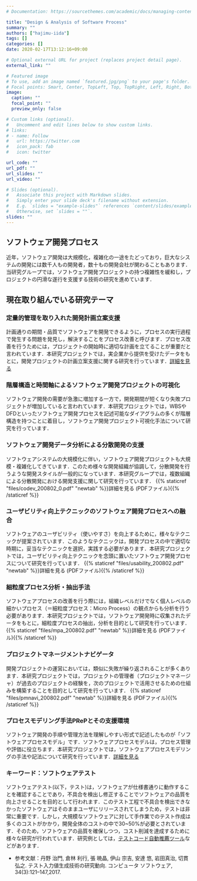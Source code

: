 ```yaml
---
# Documentation: https://sourcethemes.com/academic/docs/managing-content/

title: "Design & Analysis of Software Process"
summary: ""
authors: ["hajimu-iida"]
tags: []
categories: []
date: 2020-02-17T13:12:16+09:00

# Optional external URL for project (replaces project detail page).
external_link: ""

# Featured image
# To use, add an image named `featured.jpg/png` to your page's folder.
# Focal points: Smart, Center, TopLeft, Top, TopRight, Left, Right, BottomLeft, Bottom, BottomRight.
image:
  caption: ""
  focal_point: ""
  preview_only: false

# Custom links (optional).
#   Uncomment and edit lines below to show custom links.
# links:
# - name: Follow
#   url: https://twitter.com
#   icon_pack: fab
#   icon: twitter

url_code: ""
url_pdf: ""
url_slides: ""
url_video: ""

# Slides (optional).
#   Associate this project with Markdown slides.
#   Simply enter your slide deck's filename without extension.
#   E.g. `slides = "example-slides"` references `content/slides/example-slides.md`.
#   Otherwise, set `slides = ""`.
slides: ""
---
```


## ソフトウェア開発プロセス
近年，ソフトウェア開発は大規模化，複雑化の一途をたどっており，巨大なシステムの開発には数千人もの開発者，数十もの開発会社が関わることもあります．当研究グループでは，ソフトウェア開発プロジェクトの持つ複雑性を緩和し，プロジェクトの円滑な遂行を支援する技術の研究を進めています．

## 現在取り組んでいる研究テーマ

### 定量的管理を取り入れた開発計画立案支援
計画通りの期間・品質でソフトウェアを開発できるように，プロセスの実行過程で発生する問題を発見し，解決することをプロセス改善と呼びます．プロセス改善を行うためには，プロジェクトの開始時に適切な計画を立てることが重要だと言われています．本研究プロジェクトでは，実企業から提供を受けたデータをもとに，開発プロジェクトの計画立案支援に関する研究を行っています．[詳細を見る](/project/aquamarine)

### 階層構造と時間軸によるソフトウェア開発プロジェクトの可視化
ソフトウェア開発の需要が急激に増加する一方で，開発期間が短くなり失敗プロジェクトが増加していると言われています．本研究プロジェクトでは，WBSやDFDといったソフトウェア開発プロセスを記述可能なダイアグラムの多くが階層構造を持つことに着目し，ソフトウェア開発プロジェクト可視化手法について研究を行っています．

### ソフトウェア開発データ分析による分散開発の支援
ソフトウェアシステムの大規模化に伴い，ソフトウェア開発プロジェクトも大規模・複雑化してきています．このため様々な開発組織が協調して，分散開発を行うような開発スタイルが一般的になっています．本研究グループでは，複数組織による分散開発における開発支援に関して研究を行っています．
{{% staticref "files/codev_200802_0.pdf" "newtab" %}}詳細を見る (PDFファイル){{% /staticref %}}

### ユーザビリティ向上テクニックのソフトウェア開発プロセスへの融合
ソフトウェアのユーザビリティ（使いやすさ）を向上するために，様々なテクニックが提案されています．このようなテクニックは，開発プロセスの中で適切な時期に，妥当なテクニックを選択，実践する必要があります．本研究プロジェクトでは，ユーザビリティ向上テクニックを念頭に置いたソフトウェア開発プロセスについて研究を行っています．
{{% staticref "files/usability_200802.pdf" "newtab" %}}詳細を見る (PDFファイル){{% /staticref %}}

### 細粒度プロセス分析・抽出手法
ソフトウェアプロセスの改善を行う際には，組織レベルだけでなく個人レベルの細かいプロセス（＝細粒度プロセス：Micro Process）の観点からも分析を行う必要があります．本研究プロジェクトでは，ソフトウェア開発時に収集されたデータをもとに，細粒度プロセスの抽出，分析を目的として研究を行っています．
{{% staticref "files/mpa_200802.pdf" "newtab" %}}詳細を見る (PDFファイル){{% /staticref %}}

### プロジェクトマネージメントナビゲータ
開発プロジェクトの運営においては，類似に失敗が繰り返されることが多くあります．本研究プロジェクトでは，プロジェクトの管理者（プロジェクトマネージャ）が過去のプロジェクトの経験を，次のプロジェクトで活用させるための仕組みを構築することを目的として研究を行っています．
{{% staticref "files/pmnavi_200802.pdf" "newtab" %}}詳細を見る (PDFファイル){{% /staticref %}}

### プロセスモデリング手法PRePとその支援環境
ソフトウェア開発の手順や管理方法を理解しやすい形式で記述したものが「ソフトウェアプロセスモデル」です．ソフトウェアプロセスモデルは，プロセス管理や評価に役立ちます．本研究プロジェクトでは，ソフトウェアプロセスモデリングの手法や記法について研究を行っています．[詳細を見る](/project/prep)

### キーワード：ソフトウェアテスト
ソフトウェアテスト(以下，テスト)は，ソフトウェアが仕様書通りに動作することを確認することであり，不具合を検出し修正することでソフトウェアの品質を向上させることを目的として行われます．このテスト工程で不具合を検出できなかったソフトウェアはそのままユーザにリリースされてしまうため，テストは非常に重要です．しかし，大規模なソフトウェアに対して手作業でのテスト作成は多くのコストがかかり，開発全体のコストの中で30~50%が必要とされています．そのため，ソフトウェアの品質を確保しつつ，コスト削減を達成するために様々な研究が行われています．研究例としては，[テストコード自動推薦ツール](/project/software-testing)などがあります．

- 参考文献：丹野 治門, 倉林 利行, 張 暁晶, 伊山 宗吉, 安達 悠, 岩田真治, 切貫 弘之. テスト入力値生成技術の研究動向. コンピュータ ソフトウェア, 34(3):121–147,2017.
